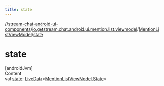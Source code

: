 ```yaml
---
title: state
---
```

//[stream-chat-android-ui-components](../../../index.md)/[io.getstream.chat.android.ui.mention.list.viewmodel](../index.md)/[MentionListViewModel](index.md)/[state](state.md)



# state  
[androidJvm]  
Content  
val [state](state.md): [LiveData](https://developer.android.com/reference/kotlin/androidx/lifecycle/LiveData.html)&lt;[MentionListViewModel.State](State/index.md)&gt;  



